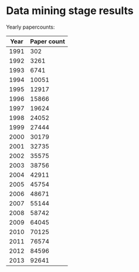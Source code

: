 Data mining stage results
=========================

Yearly papercounts:

| Year          | Paper count   |
| ------------- | ------------- |
| 1991          | 302           |
| 1992          | 3261          | 
| 1993          | 6741          |
| 1994          | 10051         |
| 1995          | 12917         |
| 1996          | 15866         |
| 1997          | 19624         |
| 1998          | 24052         |
| 1999          | 27444         |
| 2000          | 30179         |
| 2001          | 32735         |
| 2002          | 35575         |
| 2003          | 38756         |
| 2004          | 42911         |
| 2005          | 45754         |
| 2006          | 48671         |
| 2007          | 55144         |
| 2008          | 58742         |
| 2009          | 64045         |
| 2010          | 70125         |
| 2011          | 76574         |
| 2012          | 84596         |
| 2013          | 92641         |



